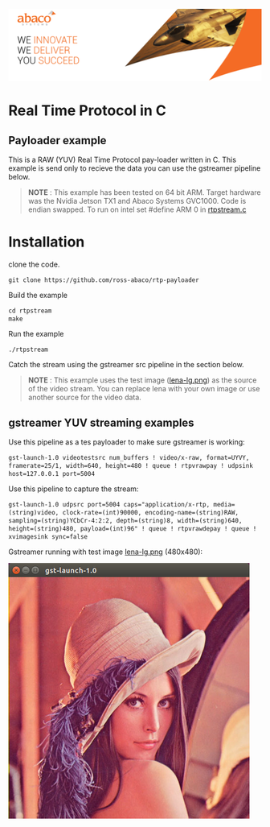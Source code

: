 
![Abaco stripe](docs/abaco-banner.png)

# Real Time Protocol in C
## Payloader example
This is a RAW (YUV) Real Time Protocol pay-loader written in C. This example is send only to recieve the data you can use the gstreamer pipeline below.

> **NOTE** : This example has been tested on 64 bit ARM. Target hardware was the Nvidia Jetson TX1 and Abaco Systems GVC1000. Code is endian swapped. To run on intel set #define ARM  0 in [rtpstream.c](rtpstream.c)

# Installation
clone the code.

    git clone https://github.com/ross-abaco/rtp-payloader
Build the example

    cd rtpstream
    make
Run the example

    ./rtpstream
Catch the stream using the gstreamer src pipeline in the section below.

> **NOTE** : This example uses the test image ([lena-lg.png](lena-lg.png)) as the source of the video stream. You can replace lena with your own image or use another source for the video data.

## gstreamer YUV streaming examples
Use this pipeline as a tes payloader to make sure gstreamer is working:

    gst-launch-1.0 videotestsrc num_buffers ! video/x-raw, format=UYVY, framerate=25/1, width=640, height=480 ! queue ! rtpvrawpay ! udpsink host=127.0.0.1 port=5004

Use this pipeline to capture the stream:

    gst-launch-1.0 udpsrc port=5004 caps="application/x-rtp, media=(string)video, clock-rate=(int)90000, encoding-name=(string)RAW, sampling=(string)YCbCr-4:2:2, depth=(string)8, width=(string)640, height=(string)480, payload=(int)96" ! queue ! rtpvrawdepay ! queue ! xvimagesink sync=false
    
Gstreamer running with test image [lena-lg.png](lena-lg.png) (480x480):

![Lena test image](docs/lena-test.png)
